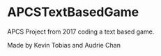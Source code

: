 # APCSTextBasedGame
APCS Project from 2017 coding a text based game.

Made by Kevin Tobias and Audrie Chan

